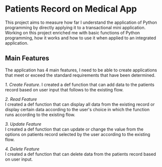 # Patients Record on Medical App

This project aims to measure how far I understand the application of Python programming by directly applying it to a transactional mini application.
Working on this project enriched me with basic functions of Python programming, how it works and how to use it when applied to an integrated application.

## Main Features

The application has 4 main features, I need to be able to create applications that meet or exceed the standard requirements that have been determined.

*1. Create Feature*. 
I created a def function that can add data to the patients record based on user input that follows to the existing flow.

*2. Read Feature*  
I created a def function that can display all data from the existing record or display certain data according to the user's choice in which the function runs according to the existing flow.

*3. Update Feature*  
I created a def function that can update or change the value from the options on patients record selected by the user according to the existing flow.

*4. Delete Feature*  
I created a def function that can delete data from the patients record based on user input.


